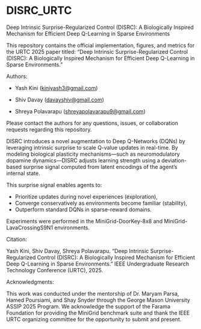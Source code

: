 # DISRC_URTC
Deep Intrinsic Surprise-Regularized Control (DISRC): A Biologically Inspired Mechanism for Efficient Deep Q-Learning in Sparse Environments

This repository contains the official implementation, figures, and metrics for the URTC 2025 paper titled:
“Deep Intrinsic Surprise-Regularized Control (DISRC): A Biologically Inspired Mechanism for Efficient Deep Q-Learning in Sparse Environments.”

Authors:

- Yash Kini (kiniyash3@gmail.com)

- Shiv Davay (davayshiv@gmail.com)

- Shreya Polavarapu (shreyapolavarapu9@gmail.com)

Please contact the authors for any questions, issues, or collaboration requests regarding this repository.

DISRC introduces a novel augmentation to Deep Q-Networks (DQNs) by leveraging intrinsic surprise to scale Q-value updates in real-time. By modeling biological plasticity mechanisms—such as neuromodulatory dopamine dynamics—DISRC adjusts learning strength using a deviation-based surprise signal computed from latent encodings of the agent’s internal state.

This surprise signal enables agents to:

  - Prioritize updates during novel experiences (exploration),
  - Converge conservatively as environments become familiar (stability),
  - Outperform standard DQNs in sparse-reward domains.

Experiments were performed in the MiniGrid-DoorKey-8x8 and MiniGrid-LavaCrossingS9N1 environments.

Citation:

Yash Kini, Shiv Davay, Shreya Polavarapu. 
“Deep Intrinsic Surprise-Regularized Control (DISRC): A Biologically Inspired Mechanism for Efficient Deep Q-Learning in Sparse Environments.” 
IEEE Undergraduate Research Technology Conference (URTC), 2025.

Acknowledgments:

This work was conducted under the mentorship of Dr. Maryam Parsa, Hamed Poursiami, and Shay Snyder through the George Mason University ASSIP 2025 Program.
We acknowledge the support of the Farama Foundation for providing the MiniGrid benchmark suite and thank the IEEE URTC organizing committee for the opportunity to submit and present.
